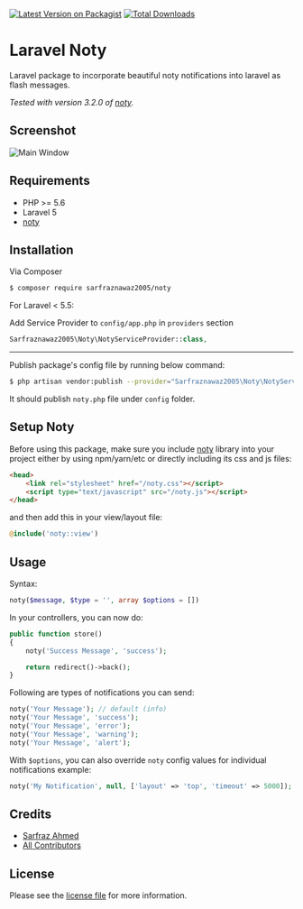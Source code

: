[![Latest Version on Packagist][ico-version]][link-packagist]
[![Total Downloads][ico-downloads]][link-downloads]

# Laravel Noty

Laravel package to incorporate beautiful noty notifications into laravel as flash messages.

*Tested with version 3.2.0 of [noty](https://github.com/needim/noty).*

## Screenshot

![Main Window](https://github.com/sarfraznawaz2005/noty/blob/master/screen.jpg?raw=true)

## Requirements

 - PHP >= 5.6
 - Laravel 5
 - [noty](https://github.com/needim/noty)

## Installation

Via Composer

``` bash
$ composer require sarfraznawaz2005/noty
```

For Laravel < 5.5:

Add Service Provider to `config/app.php` in `providers` section
```php
Sarfraznawaz2005\Noty\NotyServiceProvider::class,
```

---

Publish package's config file by running below command:

```bash
$ php artisan vendor:publish --provider="Sarfraznawaz2005\Noty\NotyServiceProvider"
```
It should publish `noty.php` file under `config` folder.

## Setup Noty

Before using this package, make sure you include [noty](https://github.com/needim/noty) library into your project either by using npm/yarn/etc or directly including its css and js files:

```html
<head>    
    <link rel="stylesheet" href="/noty.css"></script>
    <script type="text/javascript" src="/noty.js"></script>
</head>
```
and then add this in your view/layout file:

```php
@include('noty::view')
```

## Usage

Syntax:
```php
noty($message, $type = '', array $options = [])
```

In your controllers, you can now do:

```php
public function store()
{
    noty('Success Message', 'success');

    return redirect()->back();
}
```

Following are types of notifications you can send:

```php
noty('Your Message'); // default (info)
noty('Your Message', 'success');
noty('Your Message', 'error');
noty('Your Message', 'warning');
noty('Your Message', 'alert');
```

With `$options`, you can also override `noty` config values for individual notifications example:

```php
noty('My Notification', null, ['layout' => 'top', 'timeout' => 5000]);
```

## Credits

- [Sarfraz Ahmed][link-author]
- [All Contributors][link-contributors]

## License

Please see the [license file](license.md) for more information.

[ico-version]: https://img.shields.io/packagist/v/sarfraznawaz2005/noty.svg?style=flat-square
[ico-downloads]: https://img.shields.io/packagist/dt/sarfraznawaz2005/noty.svg?style=flat-square

[link-packagist]: https://packagist.org/packages/sarfraznawaz2005/noty
[link-downloads]: https://packagist.org/packages/sarfraznawaz2005/noty
[link-author]: https://github.com/sarfraznawaz2005
[link-contributors]: https://github.com/sarfraznawaz2005/noty/graphs/contributors